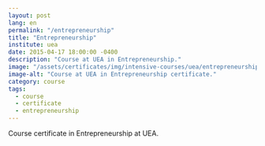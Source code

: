 ```yaml
---
layout: post
lang: en
permalink: "/entrepreneurship"
title: "Entrepreneurship"
institute: uea
date: 2015-04-17 18:00:00 -0400
description: "Course at UEA in Entrepreneurship."
image: "/assets/certificates/img/intensive-courses/uea/entrepreneurship.jpg"
image-alt: "Course at UEA in Entrepreneurship certificate."
category: course
tags:
  - course
  - certificate
  - entrepreneurship
---
```


Course certificate in Entrepreneurship at UEA.
